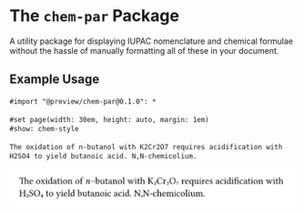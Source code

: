 # The `chem-par` Package
A utility package for displaying IUPAC nomenclature and chemical formulae without the hassle of manually formatting all of these in your document.

## Example Usage

```typ
#import "@preview/chem-par@0.1.0": *

#set page(width: 30em, height: auto, margin: 1em)
#show: chem-style

The oxidation of n-butanol with K2Cr2O7 requires acidification with H2SO4 to yield butanoic acid. N,N-chemicolium.
```

![Example output](gallery/example.typ.png "Example Output")